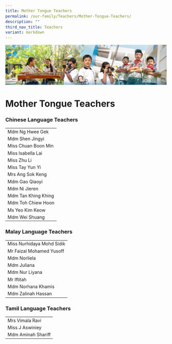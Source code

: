 ```yaml
---
title: Mother Tongue Teachers
permalink: /our-family/Teachers/Mother-Tongue-Teachers/
description: ""
third_nav_title: Teachers
variant: markdown
---
```

![](/images/AboutUs.jpg)

Mother Tongue Teachers
======================

  


### **Chinese Language Teachers**

|         | 
|-----------------------|
| Mdm Ng Hwee Gek       |
| Mdm Shen Jingyi       |
| Miss Chuan Boon Min   |
| Miss Isabella Lai     |
| Miss Zhu Li           |
| Miss Tay Yun Yi       |
| Mrs Ang Sok Keng      |
| Mdm Gao Qiaoyi       |
| Mdm Ni Jieren         |
| Mdm Tan Khing Khing   |
| Mdm Toh Chiew Hoon    |
| Ms Yeo Kim Keow    |
| Mdm Wei Shuang        |




### **Malay Language Teachers**

|  |
|---------------------------|
| Miss Nurhidaya Mohd Sidik |
| Mr Faizal Mohamed Yusoff  |
| Mdm Norliela              |
| Mdm Juliana               |
| Mdm Nur Liyana              |
| Mr Iftitah                |
| Mdm Norhana Khamis        |
| Mdm Zalinah Hassan    | 


### **Tamil Language Teachers**

|   |
|-----------------|
| Mrs Vimala Ravi | 
| Miss J Aswiniey |
| Mdm Aminah Shariff      |